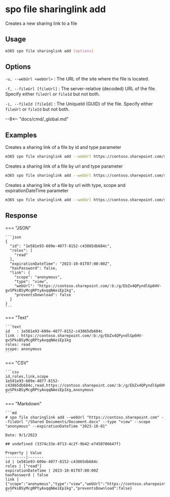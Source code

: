 # spo file sharinglink add

Creates a new sharing link to a file

## Usage

```sh
m365 spo file sharinglink add [options]
```

## Options

`-u, --webUrl <webUrl>`
: The URL of the site where the file is located.

`-f, --fileUrl [fileUrl]`
: The server-relative (decoded) URL of the file. Specify either `fileUrl` or `fileId` but not both.

`-i, --fileId [fileId]`
: The UniqueId (GUID) of the file. Specify either `fileUrl` or `fileId` but not both.

--8<-- "docs/cmd/_global.md"

## Examples

Creates a sharing link of a file by id and type parameter

```sh
m365 spo file sharinglink add --webUrl https://contoso.sharepoint.com/sites/demo --fileId daebb04b-a773-4baa-b1d1-3625418e3234 --type view
```

Creates a sharing link of a file by url and type parameter

```sh
m365 spo file sharinglink add --webUrl https://contoso.sharepoint.com/sites/demo --fileId daebb04b-a773-4baa-b1d1-3625418e3234 --type edit
```

Creates a sharing link of a file by url with type, scope and expirationDateTime parameter

```sh
m365 spo file sharinglink add --webUrl https://contoso.sharepoint.com/sites/demo --fileId daebb04b-a773-4baa-b1d1-3625418e3234 --type edit --scope anonymous --expirationDateTime "2023-01-09T16:20:00Z"
```

## Response

=== "JSON"

    ```json
    {
      "id": "1e581e93-609e-4077-8152-c43865db684c",
      "roles": [
        "read"
      ],
      "expirationDateTime": "2023-10-01T07:00:00Z",
      "hasPassword": false,
      "link": {
        "scope": "anonymous",
        "type": "view",
        "webUrl": "https://contoso.sharepoint.com/:b:/g/EbZx4QPyndlGp6HV-gvSPksBSyMcgRPtyAxqqNAeiEp1kg",
        "preventsDownload": false
      }
    }
    ```

=== "Text"

    ```text
    id   : 1e581e93-609e-4077-8152-c43865db684c
    link : https://contoso.sharepoint.com/:b:/g/EbZx4QPyndlGp6HV-gvSPksBSyMcgRPtyAxqqNAeiEp1kg
    roles: read
    scope: anonymous
    ```

=== "CSV"

    ```csv
    id,roles,link,scope
    1e581e93-609e-4077-8152-c43865db684c,read,https://contoso.sharepoint.com/:b:/g/EbZx4QPyndlGp6HV-gvSPksBSyMcgRPtyAxqqNAeiEp1kg,anonymous
    ```

=== "Markdown"

    ```md
    # spo file sharinglink add --webUrl "https://contoso.sharepoint.com" --fileUrl "/Shared Documents/Document.docx" --type "view" --scope "anonymous" --expirationDateTime "2023-10-01"

    Date: 9/1/2023

    ## undefined (3374c33e-8f13-4c2f-9b42-e7450786647f)

    Property | Value
    ---------|-------
    id | 1e581e93-609e-4077-8152-c43865db684c
    roles | ["read"]
    expirationDateTime | 2023-10-01T07:00:00Z
    hasPassword | false
    link | {"scope":"anonymous","type":"view","webUrl":"https://contoso.sharepoint.com/:b:/g/EbZx4QPyndlGp6HV-gvSPksBSyMcgRPtyAxqqNAeiEp1kg","preventsDownload":false}
    ```
